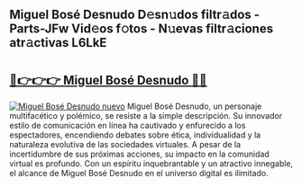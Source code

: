 ## Miguel Bosé Desnudo D𝚎sn𝚞dos filtr𝚊dos - Parts-JFw Vid𝚎os f𝚘tos - N𝚞evas filtr𝚊ciones atr𝚊ctivas L6LkE

# <h2><a href="http://mb5hpw.tromn.icu/?c=Miguel+Bos%c3%a9+Desnudo">🔗👉👉👉 Miguel Bosé Desnudo 🔗🔗</a></h2>

[![Miguel Bosé Desnudo nuevo](https://i.imgur.com/pEAQMta.gif)](http://mb5hpw.tromn.icu/?c=Miguel+Bos%c3%a9+Desnudo)
Miguel Bosé Desnudo, un personaje multifacético y polémico, se resiste a la simple descripción. Su innovador estilo de comunicación en línea ha cautivado y enfurecido a los espectadores, encendiendo debates sobre ética, individualidad y la naturaleza evolutiva de las sociedades virtuales. A pesar de la incertidumbre de sus próximas acciones, su impacto en la comunidad virtual es profundo. Con un espíritu inquebrantable y un atractivo innegable, el alcance de Miguel Bosé Desnudo en el universo digital es ilimitado.
